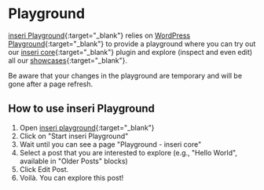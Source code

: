 # Playground

[inseri Playground](https://playground.inseri.swiss/){:target="\_blank"} relies on [WordPress Playground](https://wordpress.github.io/wordpress-playground/){:target="\_blank"} to provide a playground where you can try out our [inseri core](https://wordpress.org/plugins/inseri-core/){:target="\_blank"} plugin and explore (inspect and even edit) all our [showcases](https://inseri.swiss/showcase/){:target="\_blank"}.

Be aware that your changes in the playground are temporary and will be gone after a page refresh.

## How to use inseri Playground

1. Open [inseri playground](https://playground.inseri.swiss/){:target="\_blank"}
2. Click on "Start inseri Playground"
3. Wait until you can see a page "Playground - inseri core"
4. Select a post that you are interested to explore (e.g., "Hello World", available in "Older Posts" blocks)
5. Click Edit Post.
6. Voilà. You can explore this post!
